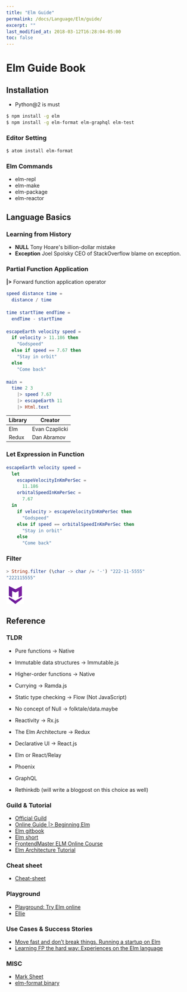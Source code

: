 ```yaml
---
title: "Elm Guide"
permalink: /docs/Language/Elm/guide/
excerpt: ""
last_modified_at: 2018-03-12T16:28:04-05:00
toc: false
---
```


# Elm Guide Book

## Installation

-   Python@2 is must

```bash
$ npm install -g elm
$ npm install -g elm-format elm-graphql elm-test
```

### Editor Setting

```bash
$ atom install elm-format
```

### Elm Commands

-   elm-repl
-   elm-make
-   elm-package
-   elm-reactor

## Language Basics

### Learning from History

- **NULL** Tony Hoare's billion-dollar mistake
- **Exception** Joel Spolsky CEO of StackOverflow blame on exception.

### Partial Function Application

**|>** Forward function application operator

```elm
speed distance time =
  distance / time

time startTime endTime =
  endTime - startTime

escapeEarth velocity speed =
  if velocity > 11.186 then
    "Godspeed"
  else if speed == 7.67 then
    "Stay in orbit"
  else
    "Come back"

main =
  time 2 3
    |> speed 7.67
    |> escapeEarth 11
    |> Html.text
```

| Library | Creator        |
| ------- | -------------- |
| Elm     | Evan Czaplicki |
| Redux   | Dan Abramov    |

### Let Expression in Function

```elm
escapeEarth velocity speed =
  let
    escapeVelocityInKmPerSec =
      11.186
    orbitalSpeedInKmPerSec =
      7.67
  in
    if velocity > escapeVelocityInKmPerSec then
      "Godspeed"
    else if speed == orbitalSpeedInKmPerSec then
      "Stay in orbit"
    else
      "Come back"
```

### Filter

```elm
> String.filter (\char -> char /= '-') "222-11-5555"
"222115555"
```

![alt text][logo]

[logo]: https://github.com/adam-p/markdown-here/raw/master/src/common/images/icon48.png "Logo Title Text 2"

## Reference

### TLDR

-   Pure functions -> Native
-   Immutable data structures -> Immutable.js
-   Higher-order functions -> Native
-   Currying -> Ramda.js
-   Static type checking -> Flow (Not JavaScript)
-   No concept of Null -> folktale/data.maybe
-   Reactivity -> Rx.js
-   The Elm Architecture -> Redux
-   Declarative UI -> React.js


-   Elm or React/Relay
-   Phoenix
-   GraphQL
-   Rethinkdb (will write a blogpost on this choice as well)

### Guild & Tutorial

-   [Official Guild](https://guide.elm-lang.org/)
-   [Online Guide |> Beginning Elm](http://elmprogramming.com/)
-   [Elm gitbook](https://www.gitbook.com/book/widged/gb-elm-language/details)
-   [Elm short](https://medium.com/elm-shorts)
-   [FrontendMaster ELM Online Course](https://frontendmasters.com/courses/elm/)
-   [Elm Architecture Tutorial ](https://github.com/pawanpoudel/elm-architecture-tutorial)

### Cheat sheet

-   [Cheat-sheet](https://github.com/izdi/elm-cheat-sheet)

### Playground

-   [Playground: Try Elm online](http://elm-lang.org/try)
-   [Ellie](https://ellie-app.com/new)

### Use Cases & Success Stories

-   [Move fast and don’t break things. Running a startup on Elm](https://medium.com/the-ahead-story/move-fast-and-dont-break-things-running-a-startup-on-elm-b5491082fe8b)
-   [Learning FP the hard way: Experiences on the Elm language](https://gist.github.com/ohanhi/0d3d83cf3f0d7bbea9db)

### MISC

-   [Mark Sheet](https://marksheet.io/)
-   [elm-format binary](https://github.com/avh4/elm-format/releases/download/0.7.0-exp/elm-format-0.18-0.7.0-exp-win-i386.zip)
